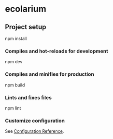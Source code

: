 # ecolarium

## Project setup
npm install

### Compiles and hot-reloads for development
npm dev

### Compiles and minifies for production
npm build

### Lints and fixes files
npm lint

### Customize configuration
See [Configuration Reference](https://cli.vuejs.org/config/).
